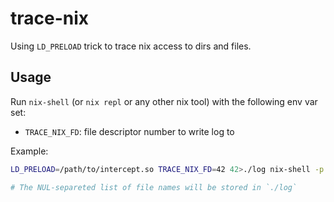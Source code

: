 # trace-nix

Using `LD_PRELOAD` trick to trace nix access to dirs and files.

## Usage

Run `nix-shell` (or `nix repl` or any other nix tool) with the following env var set:

* `TRACE_NIX_FD`: file descriptor number to write log to

Example:
``` bash
LD_PRELOAD=/path/to/intercept.so TRACE_NIX_FD=42 42>./log nix-shell -p stdenv --run :

# The NUL-separeted list of file names will be stored in `./log`
```
